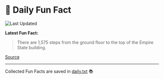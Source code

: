 # 🌟 Daily Fun Fact

![Last Updated](https://img.shields.io/badge/Last_Updated-2025_05_11-blue?style=flat-square)

**Latest Fun Fact:**

> There are 1,575 steps from the ground floor to the top of the Empire State building.

[Source](http://www.djtech.net/humor/useless_facts.htm)

---

Collected Fun Facts are saved in [daily.txt](daily.txt) 📚
